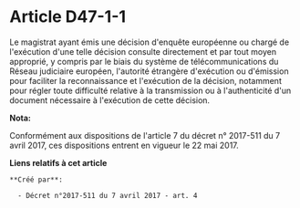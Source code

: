 # Article D47-1-1

Le magistrat ayant émis une décision d'enquête européenne ou chargé de l'exécution d'une telle décision consulte directement
et par tout moyen approprié, y compris par le biais du système de télécommunications du Réseau judiciaire européen,
l'autorité étrangère d'exécution ou d'émission pour faciliter la reconnaissance et l'exécution de la décision, notamment pour
régler toute difficulté relative à la transmission ou à l'authenticité d'un document nécessaire à l'exécution de cette
décision.

**Nota:**

Conformément aux dispositions de l'article 7 du décret n° 2017-511 du 7 avril 2017, ces dispositions entrent en vigueur le 22
mai 2017.

**Liens relatifs à cet article**

	**Créé par**:

	  - Décret n°2017-511 du 7 avril 2017 - art. 4
